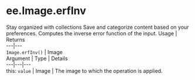  
#  ee.Image.erfInv
Stay organized with collections  Save and categorize content based on your preferences. 
Computes the inverse error function of the input. Usage | Returns  
---|---  
`Image.erfInv()` | Image  
Argument | Type | Details  
---|---|---  
this: `value` | Image | The image to which the operation is applied.  
